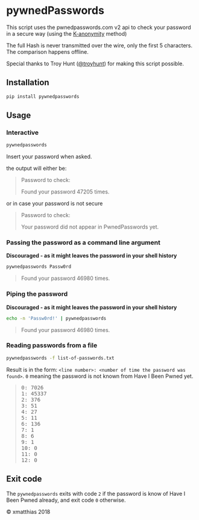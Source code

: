 # pywnedPasswords

This script uses the pwnedpasswords.com v2 api to check your password in
a secure way (using the [K-anonymity](https://en.wikipedia.org/wiki/K-anonymity) method)

The full Hash is never transmitted over the wire, only the first 5 characters.
The comparison happens offline.

Special thanks to Troy Hunt ([@troyhunt](https://twitter.com/troyhunt)) for making this script possible.

## Installation

``` bash
pip install pywnedpasswords
```

## Usage

### Interactive 

``` bash
pywnedpasswords
```

Insert your password when asked.

the output will either be:

> Password to check:
> 
> Found your password 47205 times.

or in case your password is not secure

> Password to check:
> 
> Your password did not appear in PwnedPasswords yet.


### Passing the password as a command line argument

**Discouraged - as it might leaves the password in your shell history**

``` bash
pywnedpasswords Passw0rd
```

> Found your password 46980 times.


### Piping the password 

**Discouraged - as it might leaves the password in your shell history**

``` bash
echo -n 'Passw0rd!' | pywnedpasswords 
```

> Found your password 46980 times.

### Reading passwords from a file 


``` bash
pywnedpasswords -f list-of-passwords.txt
```

Result is in the form: `<line number>: <number of time the password was found>`. `0` meaning the password is not known from Have I Been Pwned yet.

> <pre>
> 0: 7026
> 1: 45337
> 2: 376
> 3: 51
> 4: 27
> 5: 11
> 6: 136
> 7: 1
> 8: 6
> 9: 1
> 10: 0
> 11: 0
> 12: 0
> </pre>



## Exit code

The `pywnedpasswords` exits with code `2` if the password is know of Have I Been Pwned already, and exit code `0` otherwise.

© xmatthias 2018

